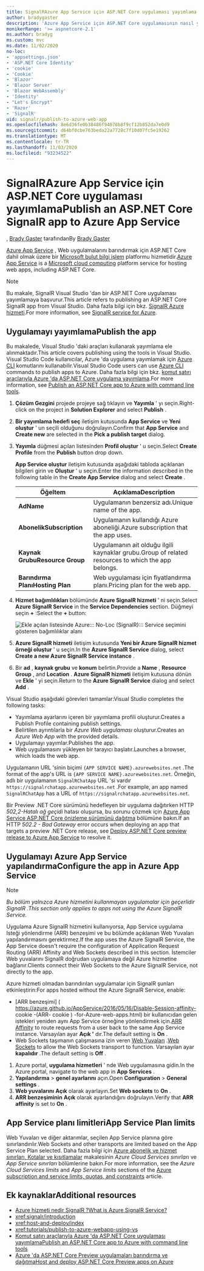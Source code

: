 ```yaml
---
title: SignalRAzure App Service için ASP.NET Core uygulaması yayımlama
author: bradygaster
description: 'Azure App Service için ASP.NET Core uygulamasının nasıl yayımlanacağını öğrenin SignalR .'
monikerRange: '>= aspnetcore-2.1'
ms.author: bradyg
ms.custom: mvc
ms.date: 11/02/2020
no-loc:
- 'appsettings.json'
- 'ASP.NET Core Identity'
- 'cookie'
- 'Cookie'
- 'Blazor'
- 'Blazor Server'
- 'Blazor WebAssembly'
- 'Identity'
- "Let's Encrypt"
- 'Razor'
- 'SignalR'
uid: signalr/publish-to-azure-web-app
ms.openlocfilehash: 8e6d36fe0b38486f94078b8f9cf12b852da7e0d9
ms.sourcegitcommit: d64bf0cbe763beda22a7728c7f10d07fc5e19262
ms.translationtype: MT
ms.contentlocale: tr-TR
ms.lasthandoff: 11/03/2020
ms.locfileid: "93234522"
---
```

# <a name="publish-an-aspnet-core-no-locsignalr-app-to-azure-app-service"></a><span data-ttu-id="6b344-103">SignalRAzure App Service için ASP.NET Core uygulaması yayımlama</span><span class="sxs-lookup"><span data-stu-id="6b344-103">Publish an ASP.NET Core SignalR app to Azure App Service</span></span>

<span data-ttu-id="6b344-104">, [Brady Gaster](https://twitter.com/bradygaster) tarafından</span><span class="sxs-lookup"><span data-stu-id="6b344-104">By [Brady Gaster](https://twitter.com/bradygaster)</span></span>

<span data-ttu-id="6b344-105">[Azure App Service](/azure/app-service/app-service-web-overview) , Web uygulamalarını barındırmak için ASP.NET Core dahil olmak üzere bir [Microsoft bulut bilgi işlem](https://azure.microsoft.com/) platformu hizmetidir.</span><span class="sxs-lookup"><span data-stu-id="6b344-105">[Azure App Service](/azure/app-service/app-service-web-overview) is a [Microsoft cloud computing](https://azure.microsoft.com/) platform service for hosting web apps, including ASP.NET Core.</span></span>

> [!NOTE]
> <span data-ttu-id="6b344-106">Bu makale, SignalR Visual Studio 'dan bir ASP.NET Core uygulaması yayımlamaya başvurur.</span><span class="sxs-lookup"><span data-stu-id="6b344-106">This article refers to publishing an ASP.NET Core SignalR app from Visual Studio.</span></span> <span data-ttu-id="6b344-107">Daha fazla bilgi için bkz. [ SignalR Azure hizmeti](https://azure.microsoft.com/services/signalr-service).</span><span class="sxs-lookup"><span data-stu-id="6b344-107">For more information, see [SignalR service for Azure](https://azure.microsoft.com/services/signalr-service).</span></span>

## <a name="publish-the-app"></a><span data-ttu-id="6b344-108">Uygulamayı yayımlama</span><span class="sxs-lookup"><span data-stu-id="6b344-108">Publish the app</span></span>

<span data-ttu-id="6b344-109">Bu makalede, Visual Studio 'daki araçları kullanarak yayımlama ele alınmaktadır.</span><span class="sxs-lookup"><span data-stu-id="6b344-109">This article covers publishing using the tools in Visual Studio.</span></span> <span data-ttu-id="6b344-110">Visual Studio Code kullanıcılar, Azure 'da uygulama yayımlamak için [Azure CLI](/cli/azure) komutlarını kullanabilir.</span><span class="sxs-lookup"><span data-stu-id="6b344-110">Visual Studio Code users can use [Azure CLI](/cli/azure) commands to publish apps to Azure.</span></span> <span data-ttu-id="6b344-111">Daha fazla bilgi için bkz. [komut satırı araçlarıyla Azure 'da ASP.NET Core uygulama yayımlama](/azure/app-service/app-service-web-get-started-dotnet).</span><span class="sxs-lookup"><span data-stu-id="6b344-111">For more information, see [Publish an ASP.NET Core app to Azure with command line tools](/azure/app-service/app-service-web-get-started-dotnet).</span></span>

1. <span data-ttu-id="6b344-112">**Çözüm Gezgini** projede projeye sağ tıklayın ve **Yayımla** ' yı seçin.</span><span class="sxs-lookup"><span data-stu-id="6b344-112">Right-click on the project in **Solution Explorer** and select **Publish** .</span></span>

1. <span data-ttu-id="6b344-113">**Bir yayımlama hedefi seç** iletişim kutusunda **App Service** ve **Yeni oluştur** ' un seçili olduğunu doğrulayın.</span><span class="sxs-lookup"><span data-stu-id="6b344-113">Confirm that **App Service** and **Create new** are selected in the **Pick a publish target** dialog.</span></span>

1. <span data-ttu-id="6b344-114">**Yayımla** düğmesi açılan listesinden **Profil oluştur** ' u seçin.</span><span class="sxs-lookup"><span data-stu-id="6b344-114">Select **Create Profile** from the **Publish** button drop down.</span></span>

   <span data-ttu-id="6b344-115">**App Service oluştur** iletişim kutusunda aşağıdaki tabloda açıklanan bilgileri girin ve **Oluştur** ' u seçin.</span><span class="sxs-lookup"><span data-stu-id="6b344-115">Enter the information described in the following table in the **Create App Service** dialog and select **Create** .</span></span>

   | <span data-ttu-id="6b344-116">Öğe</span><span class="sxs-lookup"><span data-stu-id="6b344-116">Item</span></span>               | <span data-ttu-id="6b344-117">Açıklama</span><span class="sxs-lookup"><span data-stu-id="6b344-117">Description</span></span> |
   | ------------------ | ----------- |
   | <span data-ttu-id="6b344-118">**Ad**</span><span class="sxs-lookup"><span data-stu-id="6b344-118">**Name**</span></span>           | <span data-ttu-id="6b344-119">Uygulamanın benzersiz adı.</span><span class="sxs-lookup"><span data-stu-id="6b344-119">Unique name of the app.</span></span> |
   | <span data-ttu-id="6b344-120">**Abonelik**</span><span class="sxs-lookup"><span data-stu-id="6b344-120">**Subscription**</span></span>   | <span data-ttu-id="6b344-121">Uygulamanın kullandığı Azure aboneliği.</span><span class="sxs-lookup"><span data-stu-id="6b344-121">Azure subscription that the app uses.</span></span> |
   | <span data-ttu-id="6b344-122">**Kaynak Grubu**</span><span class="sxs-lookup"><span data-stu-id="6b344-122">**Resource Group**</span></span> | <span data-ttu-id="6b344-123">Uygulamanın ait olduğu ilgili kaynaklar grubu.</span><span class="sxs-lookup"><span data-stu-id="6b344-123">Group of related resources to which the app belongs.</span></span> |
   | <span data-ttu-id="6b344-124">**Barındırma Planı**</span><span class="sxs-lookup"><span data-stu-id="6b344-124">**Hosting Plan**</span></span>   | <span data-ttu-id="6b344-125">Web uygulaması için fiyatlandırma planı.</span><span class="sxs-lookup"><span data-stu-id="6b344-125">Pricing plan for the web app.</span></span> |

1. <span data-ttu-id="6b344-126">**Hizmet bağımlılıkları** bölümünde **Azure SignalR hizmeti** ' ni seçin.</span><span class="sxs-lookup"><span data-stu-id="6b344-126">Select **Azure SignalR Service** in the **Service Dependencies** section.</span></span> <span data-ttu-id="6b344-127">Düğmeyi seçin **+** :</span><span class="sxs-lookup"><span data-stu-id="6b344-127">Select the **+** button:</span></span>

   ![Ekle açılan listesinde Azure::: No-Loc (SignalR)::: Service seçimini gösteren bağımlılıklar alanı](publish-to-azure-web-app/_static/signalr-service-dependency.png)

1. <span data-ttu-id="6b344-129">**Azure SignalR hizmeti** iletişim kutusunda **Yeni bir Azure SignalR hizmet örneği oluştur** ' u seçin.</span><span class="sxs-lookup"><span data-stu-id="6b344-129">In the **Azure SignalR Service** dialog, select **Create a new Azure SignalR Service instance** .</span></span>

1. <span data-ttu-id="6b344-130">Bir **ad** , **kaynak grubu** ve **konum** belirtin.</span><span class="sxs-lookup"><span data-stu-id="6b344-130">Provide a **Name** , **Resource Group** , and **Location** .</span></span> <span data-ttu-id="6b344-131">**Azure SignalR hizmeti** iletişim kutusuna dönün ve **Ekle** ' yi seçin.</span><span class="sxs-lookup"><span data-stu-id="6b344-131">Return to the **Azure SignalR Service** dialog and select **Add** .</span></span>

<span data-ttu-id="6b344-132">Visual Studio aşağıdaki görevleri tamamlar:</span><span class="sxs-lookup"><span data-stu-id="6b344-132">Visual Studio completes the following tasks:</span></span>

* <span data-ttu-id="6b344-133">Yayımlama ayarlarını içeren bir yayımlama profili oluşturur.</span><span class="sxs-lookup"><span data-stu-id="6b344-133">Creates a Publish Profile containing publish settings.</span></span>
* <span data-ttu-id="6b344-134">Belirtilen ayrıntılarla bir *Azure Web uygulaması* oluşturur.</span><span class="sxs-lookup"><span data-stu-id="6b344-134">Creates an *Azure Web App* with the provided details.</span></span>
* <span data-ttu-id="6b344-135">Uygulamayı yayımlar.</span><span class="sxs-lookup"><span data-stu-id="6b344-135">Publishes the app.</span></span>
* <span data-ttu-id="6b344-136">Web uygulamasını yükleyen bir tarayıcı başlatır.</span><span class="sxs-lookup"><span data-stu-id="6b344-136">Launches a browser, which loads the web app.</span></span>

<span data-ttu-id="6b344-137">Uygulamanın URL 'sinin biçimi `{APP SERVICE NAME}.azurewebsites.net` .</span><span class="sxs-lookup"><span data-stu-id="6b344-137">The format of the app's URL is `{APP SERVICE NAME}.azurewebsites.net`.</span></span> <span data-ttu-id="6b344-138">Örneğin, adlı bir uygulamanın `SignalRChatApp` URL 'si vardır `https://signalrchatapp.azurewebsites.net` .</span><span class="sxs-lookup"><span data-stu-id="6b344-138">For example, an app named `SignalRChatApp` has a URL of `https://signalrchatapp.azurewebsites.net`.</span></span>

<span data-ttu-id="6b344-139">Bir Preview .NET Core sürümünü hedefleyen bir uygulama dağıtırken HTTP *502,2-Hatalı ağ geçidi* hatası oluşursa, bu sorunu çözmek için [Azure App Service ASP.NET Core önizleme sürümünü dağıtma](xref:host-and-deploy/azure-apps/index#deploy-aspnet-core-preview-release-to-azure-app-service) bölümüne bakın.</span><span class="sxs-lookup"><span data-stu-id="6b344-139">If an HTTP *502.2 - Bad Gateway* error occurs when deploying an app that targets a preview .NET Core release, see [Deploy ASP.NET Core preview release to Azure App Service](xref:host-and-deploy/azure-apps/index#deploy-aspnet-core-preview-release-to-azure-app-service) to resolve it.</span></span>

## <a name="configure-the-app-in-azure-app-service"></a><span data-ttu-id="6b344-140">Uygulamayı Azure App Service yapılandırma</span><span class="sxs-lookup"><span data-stu-id="6b344-140">Configure the app in Azure App Service</span></span>

> [!NOTE]
> <span data-ttu-id="6b344-141">*Bu bölüm yalnızca Azure hizmetini kullanmayan uygulamalar için geçerlidir SignalR .*</span><span class="sxs-lookup"><span data-stu-id="6b344-141">*This section only applies to apps not using the Azure SignalR Service.*</span></span>
>
> <span data-ttu-id="6b344-142">Uygulama Azure SignalR hizmetini kullanıyorsa, App Service uygulama Isteği yönlendirme (ARR) benzeşimi ve bu bölümde açıklanan Web Yuvaları yapılandırmasını gerektirmez.</span><span class="sxs-lookup"><span data-stu-id="6b344-142">If the app uses the Azure SignalR Service, the App Service doesn't require the configuration of Application Request Routing (ARR) Affinity and Web Sockets described in this section.</span></span> <span data-ttu-id="6b344-143">İstemciler Web yuvalarını SignalR doğrudan uygulamaya değil Azure hizmetine bağlanır.</span><span class="sxs-lookup"><span data-stu-id="6b344-143">Clients connect their Web Sockets to the Azure SignalR Service, not directly to the app.</span></span>

<span data-ttu-id="6b344-144">Azure hizmeti olmadan barındırılan uygulamalar için SignalR şunları etkinleştirin:</span><span class="sxs-lookup"><span data-stu-id="6b344-144">For apps hosted without the Azure SignalR Service, enable:</span></span>

* <span data-ttu-id="6b344-145">[ARR benzeşimi] ( https://azure.github.io/AppService/2016/05/16/Disable-Session-affinity- cookie -(ARR- cookie ) -for-Azure-web-apps.html) bir kullanıcıdan gelen istekleri yeniden aynı App Service örneğine yönlendirmek için.</span><span class="sxs-lookup"><span data-stu-id="6b344-145">[ARR Affinity](https://azure.github.io/AppService/2016/05/16/Disable-Session-affinity-cookie-(ARR-cookie)-for-Azure-web-apps.html) to route requests from a user back to the same App Service instance.</span></span> <span data-ttu-id="6b344-146">Varsayılan ayar **Açık '** dır.</span><span class="sxs-lookup"><span data-stu-id="6b344-146">The default setting is **On** .</span></span>
* <span data-ttu-id="6b344-147">Web Sockets taşımanın çalışmasına izin veren [Web Yuvaları](xref:fundamentals/websockets) .</span><span class="sxs-lookup"><span data-stu-id="6b344-147">[Web Sockets](xref:fundamentals/websockets) to allow the Web Sockets transport to function.</span></span> <span data-ttu-id="6b344-148">Varsayılan ayar **kapalıdır** .</span><span class="sxs-lookup"><span data-stu-id="6b344-148">The default setting is **Off** .</span></span>

1. <span data-ttu-id="6b344-149">Azure portal, **uygulama hizmetleri** ' nde Web uygulamasına gidin.</span><span class="sxs-lookup"><span data-stu-id="6b344-149">In the Azure portal, navigate to the web app in **App Services** .</span></span>
1. <span data-ttu-id="6b344-150">**Yapılandırma**  >  **genel ayarlarını** açın.</span><span class="sxs-lookup"><span data-stu-id="6b344-150">Open **Configuration** > **General settings** .</span></span>
1. <span data-ttu-id="6b344-151">**Web yuvalarını** **Açık** olarak ayarlayın.</span><span class="sxs-lookup"><span data-stu-id="6b344-151">Set **Web sockets** to **On** .</span></span>
1. <span data-ttu-id="6b344-152">**ARR benzeşiminin** **Açık** olarak ayarlandığını doğrulayın.</span><span class="sxs-lookup"><span data-stu-id="6b344-152">Verify that **ARR affinity** is set to **On** .</span></span>

## <a name="app-service-plan-limits"></a><span data-ttu-id="6b344-153">App Service planı limitleri</span><span class="sxs-lookup"><span data-stu-id="6b344-153">App Service Plan limits</span></span>

<span data-ttu-id="6b344-154">Web Yuvaları ve diğer aktarımlar, seçilen App Service planına göre sınırlandırılır.</span><span class="sxs-lookup"><span data-stu-id="6b344-154">Web Sockets and other transports are limited based on the App Service Plan selected.</span></span> <span data-ttu-id="6b344-155">Daha fazla bilgi için [Azure abonelik ve hizmet sınırları, Kotalar ve kısıtlamalar](/azure/azure-subscription-service-limits#app-service-limits) makalesinin *Azure Cloud Services sınırları* ve *App Service sınırları* bölümlerine bakın.</span><span class="sxs-lookup"><span data-stu-id="6b344-155">For more information, see the *Azure Cloud Services limits* and *App Service limits* sections of the [Azure subscription and service limits, quotas, and constraints](/azure/azure-subscription-service-limits#app-service-limits) article.</span></span>

## <a name="additional-resources"></a><span data-ttu-id="6b344-156">Ek kaynaklar</span><span class="sxs-lookup"><span data-stu-id="6b344-156">Additional resources</span></span>

* [<span data-ttu-id="6b344-157">Azure hizmeti nedir SignalR ?</span><span class="sxs-lookup"><span data-stu-id="6b344-157">What is Azure SignalR Service?</span></span>](/azure/azure-signalr/signalr-overview)
* <xref:signalr/introduction>
* <xref:host-and-deploy/index>
* <xref:tutorials/publish-to-azure-webapp-using-vs>
* [<span data-ttu-id="6b344-158">Komut satırı araçlarıyla Azure 'da ASP.NET Core uygulaması yayımlama</span><span class="sxs-lookup"><span data-stu-id="6b344-158">Publish an ASP.NET Core app to Azure with command line tools</span></span>](/azure/app-service/app-service-web-get-started-dotnet)
* [<span data-ttu-id="6b344-159">Azure 'da ASP.NET Core Preview uygulamaları barındırma ve dağıtma</span><span class="sxs-lookup"><span data-stu-id="6b344-159">Host and deploy ASP.NET Core Preview apps on Azure</span></span>](xref:host-and-deploy/azure-apps/index#deploy-aspnet-core-preview-release-to-azure-app-service)
